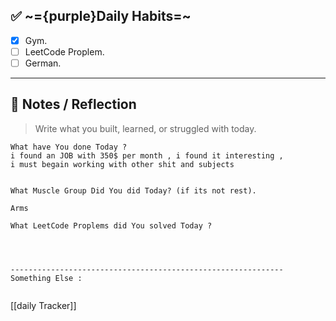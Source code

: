 
## ✅ ~={purple}Daily Habits=~
- [x]  Gym.
- [ ]  LeetCode Proplem.
- [ ]  German.

---

## 🧠 Notes / Reflection

> Write what you built, learned, or struggled with today.

```
What have You done Today ?
i found an JOB with 350$ per month , i found it interesting , 
i must begain working with other shit and subjects 


What Muscle Group Did You did Today? (if its not rest).

Arms

What LeetCode Proplems did You solved Today ?




-------------------------------------------------------------
Something Else :


```

[[daily Tracker]]